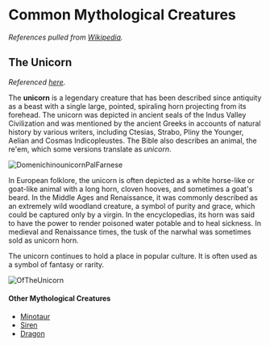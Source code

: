 # Common Mythological Creatures

_References pulled from [Wikipedia](wikipedia.com)._

## The Unicorn

_Referenced [here](https://en.wikipedia.org/wiki/Unicorn)._

The **unicorn** is a legendary creature that has been described since antiquity as a beast with a single large, pointed, spiraling horn projecting from its forehead. The unicorn was depicted in ancient seals of the Indus Valley Civilization and was mentioned by the ancient Greeks in accounts of natural history by various writers, including Ctesias, Strabo, Pliny the Younger, Aelian and Cosmas Indicopleustes. The Bible also describes an animal, the re'em, which some versions translate as _unicorn_.

![DomenichinounicornPalFarnese](https://upload.wikimedia.org/wikipedia/commons/thumb/8/82/DomenichinounicornPalFarnese.jpg/726px-DomenichinounicornPalFarnese.jpg)

In European folklore, the unicorn is often depicted as a white horse-like or goat-like animal with a long horn, cloven hooves, and sometimes a goat's beard. In the Middle Ages and Renaissance, it was commonly described as an extremely wild woodland creature, a symbol of purity and grace, which could be captured only by a virgin. In the encyclopedias, its horn was said to have the power to render poisoned water potable and to heal sickness. In medieval and Renaissance times, the tusk of the narwhal was sometimes sold as unicorn horn.

The unicorn continues to hold a place in popular culture. It is often used as a symbol of fantasy or rarity.

![OfTheUnicorn](https://upload.wikimedia.org/wikipedia/commons/7/70/Oftheunicorn.jpg)

#### Other Mythological Creatures
* [Minotaur](minotaur.md)
* [Siren](siren.md)
* [Dragon](dragon.md)